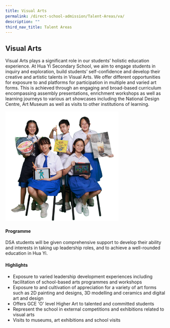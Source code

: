 ```yaml
---
title: Visual Arts
permalink: /direct-school-admission/Talent-Areas/va/
description: ""
third_nav_title: Talent Areas
---
```

## Visual Arts

Visual Arts plays a significant role in our students’ holistic education experience. At Hua Yi Secondary School, we aim to engage students in inquiry and exploration, build students’ self-confidence and develop their creative and artistic talents in Visual Arts. We offer different opportunities for exposure to and platforms for participation in multiple and varied art forms. This is achieved through an engaging and broad-based curriculum encompassing assembly presentations, enrichment workshops as well as learning journeys to various art showcases including the National Design Centre, Art Museum as well as visits to other institutions of learning.

<img src="/images/Art  Craft Club 7.png" style="width:70%">

#### Programme 

DSA students will be given comprehensive support to develop their ability and interests in taking up leadership roles, and to achieve a well-rounded education in Hua Yi.

#### Highlights

*   Exposure to varied leadership development experiences including facilitation of school-based arts programmes and workshops
*   Exposure to and cultivation of appreciation for a variety of art forms such as 2D painting and designs, 3D modelling and ceramics and digital art and design
*   Offers GCE 'O' level Higher Art to talented and committed students
*   Represent the school in external competitions and exhibitions related to visual arts
*   Visits to museums, art exhibitions and school visits